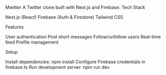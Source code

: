 Mwitter
A Twitter clone built with Next.js and Firebase.
Tech Stack

Next.js (React)
Firebase (Auth & Firestore)
Tailwind CSS

Features

User authentication
Post short messages
Follow/unfollow users
Real-time feed
Profile management

Setup

Install dependencies: npm install
Configure Firebase credentials in firebase.ts
Run development server: npm run dev